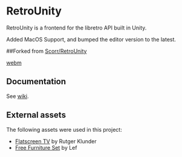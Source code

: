 # RetroUnity
RetroUnity is a frontend for the libretro API built in Unity.

Added MacOS Support, and bumped the editor version to the latest.

##Forked from [Scorr/RetroUnity](https://github.com/Scorr/RetroUnity)

[webm](https://gfycat.com/PresentUnconsciousAmberpenshell)

## Documentation
See [wiki](https://github.com/Scorr/RetroUnity/wiki).

## External assets
The following assets were used in this project:
* [Flatscreen TV](https://www.assetstore.unity3d.com/en/#!/content/9721) by Rutger Klunder
* [Free Furniture Set](https://www.assetstore.unity3d.com/en/#!/content/26678) by Lef
